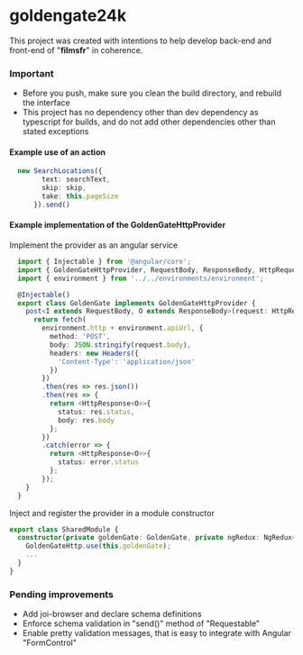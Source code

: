 # goldengate24k

This project was created with intentions to help develop back-end and front-end of  "**filmsfr**" in coherence.

### Important

- Before you push, make sure you clean the build directory, and rebuild the interface
- This project has no dependency other than dev dependency as typescript for builds, and do not add other dependencies other than stated exceptions

#### Example use of an action

``` typescript
  new SearchLocations({
        text: searchText,
        skip: skip,
        take: this.pageSize
      }).send()
```

#### Example implementation of the GoldenGateHttpProvider

Implement the provider as an angular service
``` typescript
  import { Injectable } from '@angular/core';
  import { GoldenGateHttpProvider, RequestBody, ResponseBody, HttpRequest, HttpResponse } from 'goldengate24k';
  import { environment } from '../../environments/environment';

  @Injectable()
  export class GoldenGate implements GoldenGateHttpProvider {
    post<I extends RequestBody, O extends ResponseBody>(request: HttpRequest<I>): Promise<HttpResponse<O>> {
      return fetch(
        environment.http + environment.apiUrl, {
          method: 'POST',
          body: JSON.stringify(request.body),
          headers: new Headers({
            'Content-Type': 'application/json'
          })
        })
        .then(res => res.json())
        .then(res => {
          return <HttpResponse<O>>{
            status: res.status,
            body: res.body
          };
        })
        .catch(error => {
          return <HttpResponse<O>>{
            status: error.status
          };
        });
    }
  }
```

Inject and register the provider in a module constructor
``` typescript
export class SharedModule {
  constructor(private goldenGate: GoldenGate, private ngRedux: NgRedux<AppState>) {
    GoldenGateHttp.use(this.goldenGate);
    ...
  }
}
```

### Pending improvements

- Add joi-browser and declare schema definitions
- Enforce schema validation in "send()" method of "Requestable"
- Enable pretty validation messages, that is easy to integrate with Angular "FormControl"
